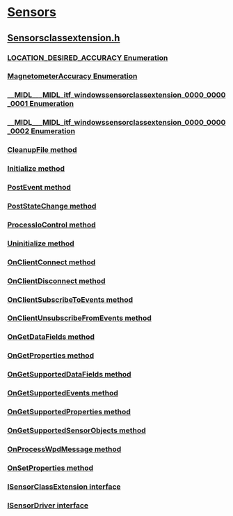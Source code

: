 # [Sensors](../_sensors/index.md)
## [Sensorsclassextension.h](index.md)
### [LOCATION_DESIRED_ACCURACY Enumeration](../sensorsclassextension/ne-sensorsclassextension-location_desired_accuracy.md)
### [MagnetometerAccuracy Enumeration](../sensorsclassextension/ne-sensorsclassextension-magnetometeraccuracy.md)
### [__MIDL___MIDL_itf_windowssensorclassextension_0000_0000_0001 Enumeration](../sensorsclassextension/ne-sensorsclassextension-__midl___midl_itf_windowssensorclassextension_0000_0000_0001.md)
### [__MIDL___MIDL_itf_windowssensorclassextension_0000_0000_0002 Enumeration](../sensorsclassextension/ne-sensorsclassextension-__midl___midl_itf_windowssensorclassextension_0000_0000_0002.md)
### [CleanupFile method](../sensorsclassextension/nf-sensorsclassextension-isensorclassextension-cleanupfile.md)
### [Initialize method](../sensorsclassextension/nf-sensorsclassextension-isensorclassextension-initialize.md)
### [PostEvent method](../sensorsclassextension/nf-sensorsclassextension-isensorclassextension-postevent.md)
### [PostStateChange method](../sensorsclassextension/nf-sensorsclassextension-isensorclassextension-poststatechange.md)
### [ProcessIoControl method](../sensorsclassextension/nf-sensorsclassextension-isensorclassextension-processiocontrol.md)
### [Uninitialize method](../sensorsclassextension/nf-sensorsclassextension-isensorclassextension-uninitialize.md)
### [OnClientConnect method](../sensorsclassextension/nf-sensorsclassextension-isensordriver-onclientconnect.md)
### [OnClientDisconnect method](../sensorsclassextension/nf-sensorsclassextension-isensordriver-onclientdisconnect.md)
### [OnClientSubscribeToEvents method](../sensorsclassextension/nf-sensorsclassextension-isensordriver-onclientsubscribetoevents.md)
### [OnClientUnsubscribeFromEvents method](../sensorsclassextension/nf-sensorsclassextension-isensordriver-onclientunsubscribefromevents.md)
### [OnGetDataFields method](../sensorsclassextension/nf-sensorsclassextension-isensordriver-ongetdatafields.md)
### [OnGetProperties method](../sensorsclassextension/nf-sensorsclassextension-isensordriver-ongetproperties.md)
### [OnGetSupportedDataFields method](../sensorsclassextension/nf-sensorsclassextension-isensordriver-ongetsupporteddatafields.md)
### [OnGetSupportedEvents method](../sensorsclassextension/nf-sensorsclassextension-isensordriver-ongetsupportedevents.md)
### [OnGetSupportedProperties method](../sensorsclassextension/nf-sensorsclassextension-isensordriver-ongetsupportedproperties.md)
### [OnGetSupportedSensorObjects method](../sensorsclassextension/nf-sensorsclassextension-isensordriver-ongetsupportedsensorobjects.md)
### [OnProcessWpdMessage method](../sensorsclassextension/nf-sensorsclassextension-isensordriver-onprocesswpdmessage.md)
### [OnSetProperties method](../sensorsclassextension/nf-sensorsclassextension-isensordriver-onsetproperties.md)
### [ISensorClassExtension interface](../sensorsclassextension/nn-sensorsclassextension-isensorclassextension.md)
### [ISensorDriver interface](../sensorsclassextension/nn-sensorsclassextension-isensordriver.md)
